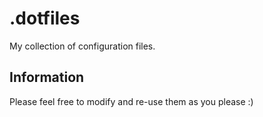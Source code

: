 # .dotfiles
My collection of configuration files.

## Information
Please feel free to modify and re-use them as you please :)
